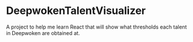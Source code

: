 # DeepwokenTalentVisualizer
A project to help me learn React that will show what thresholds each talent in Deepwoken are obtained at.
